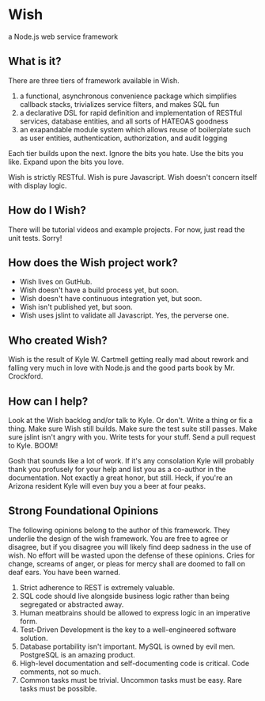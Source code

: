 Wish
====

a Node.js web service framework

What is it?
-----------
There are three tiers of framework available in Wish.
1. a functional, asynchronous convenience package which simplifies callback stacks, trivializes service filters, and makes SQL fun
2. a declarative DSL for rapid definition and implementation of RESTful services, database entities, and all sorts of HATEOAS goodness
3. an exapandable module system which allows reuse of boilerplate such as user entities, authentication, authorization, and audit logging

Each tier builds upon the next. Ignore the bits you hate. Use the bits you like. Expand upon the bits you love.

Wish is strictly RESTful. Wish is pure Javascript. Wish doesn't concern itself with display logic.

How do I Wish?
--------------
There will be tutorial videos and example projects. For now, just read the unit tests. Sorry!

How does the Wish project work?
-------------------------------
* Wish lives on GutHub.
* Wish doesn't have a build process yet, but soon.
* Wish doesn't have continuous integration yet, but soon.
* Wish isn't published yet, but soon.
* Wish uses jslint to validate all Javascript. Yes, the perverse one.

Who created Wish?
-----------------
Wish is the result of Kyle W. Cartmell getting really mad about rework and falling very much in love with Node.js and the good parts book by Mr. Crockford.

How can I help?
---------------
Look at the Wish backlog and/or talk to Kyle. Or don't. Write a thing or fix a thing. Make sure Wish still builds. Make sure the test suite still passes. Make sure jslint isn't angry with you. Write tests for your stuff. Send a pull request to Kyle. BOOM!

Gosh that sounds like a lot of work. If it's any consolation Kyle will probably thank you profusely for your help and list you as a co-author in the documentation. Not exactly a great honor, but still. Heck, if you're an Arizona resident Kyle will even buy you a beer at four peaks.

Strong Foundational Opinions
----------------------------
The following opinions belong to the author of this framework. They underlie the design of the wish framework.
You are free to agree or disagree, but if you disagree you will likely find deep sadness in the use of wish.
No effort will be wasted upon the defense of these opinions.
Cries for change, screams of anger, or pleas for mercy shall are doomed to fall on deaf ears. You have been warned.
1. Strict adherence to REST is extremely valuable.
2. SQL code should live alongside business logic rather than being segregated or abstracted away.
3. Human meatbrains should be allowed to express logic in an imperative form.
4. Test-Driven Development is the key to a well-engineered software solution.
5. Database portability isn't important. MySQL is owned by evil men. PostgreSQL is an amazing product.
6. High-level documentation and self-documenting code is critical. Code comments, not so much.
7. Common tasks must be trivial. Uncommon tasks must be easy. Rare tasks must be possible.